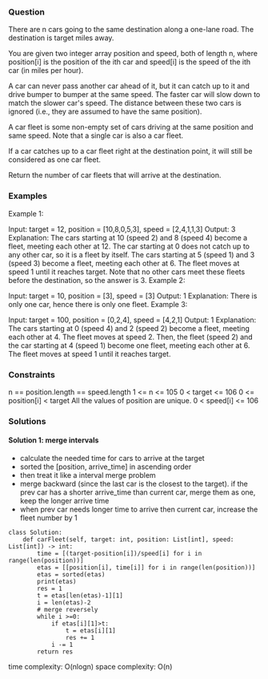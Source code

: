 ### Question
There are n cars going to the same destination along a one-lane road. The destination is target miles away.

You are given two integer array position and speed, both of length n, where position[i] is the position of the ith car and speed[i] is the speed of the ith car (in miles per hour).

A car can never pass another car ahead of it, but it can catch up to it and drive bumper to bumper at the same speed. The faster car will slow down to match the slower car's speed. The distance between these two cars is ignored (i.e., they are assumed to have the same position).

A car fleet is some non-empty set of cars driving at the same position and same speed. Note that a single car is also a car fleet.

If a car catches up to a car fleet right at the destination point, it will still be considered as one car fleet.

Return the number of car fleets that will arrive at the destination.


### Examples
Example 1:

Input: target = 12, position = [10,8,0,5,3], speed = [2,4,1,1,3]
Output: 3
Explanation:
The cars starting at 10 (speed 2) and 8 (speed 4) become a fleet, meeting each other at 12.
The car starting at 0 does not catch up to any other car, so it is a fleet by itself.
The cars starting at 5 (speed 1) and 3 (speed 3) become a fleet, meeting each other at 6. The fleet moves at speed 1 until it reaches target.
Note that no other cars meet these fleets before the destination, so the answer is 3.
Example 2:

Input: target = 10, position = [3], speed = [3]
Output: 1
Explanation: There is only one car, hence there is only one fleet.
Example 3:

Input: target = 100, position = [0,2,4], speed = [4,2,1]
Output: 1
Explanation:
The cars starting at 0 (speed 4) and 2 (speed 2) become a fleet, meeting each other at 4. The fleet moves at speed 2.
Then, the fleet (speed 2) and the car starting at 4 (speed 1) become one fleet, meeting each other at 6. The fleet moves at speed 1 until it reaches target.

### Constraints
n == position.length == speed.length
1 <= n <= 105
0 < target <= 106
0 <= position[i] < target
All the values of position are unique.
0 < speed[i] <= 106

### Solutions

#### Solution 1: merge intervals
+ calculate the needed time for cars to arrive at the target
+ sorted the \[position, arrive_time\] in ascending order
+ then treat it like a interval merge problem
+ merge backward (since the last car is the closest to the target). if the prev car has a shorter arrive_time than current car, merge them as one, keep the longer arrive time
+ when prev car needs longer time to arrive then current car, increase the fleet number by 1

```
class Solution:
    def carFleet(self, target: int, position: List[int], speed: List[int]) -> int:
        time = [(target-position[i])/speed[i] for i in range(len(position))]
        etas = [[position[i], time[i]] for i in range(len(position))]
        etas = sorted(etas)
        print(etas)
        res = 1
        t = etas[len(etas)-1][1]
        i = len(etas)-2
        # merge reversely
        while i >=0:
            if etas[i][1]>t:
                t = etas[i][1]
                res += 1
            i -= 1
        return res
```
time complexity: O(nlogn)
space complexity: O(n)
